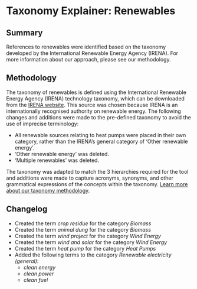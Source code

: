 # Taxonomy Explainer: Renewables

## Summary

References to renewables were identified based on the taxonomy developed by the International Renewable Energy Agency (IRENA). For more information about our approach, please see our methodology.

## Methodology

The taxonomy of renewables is defined using the International Renewable Energy Agency (IRENA) technology taxonomy, which can be downloaded from the [IRENA website](https://www.irena.org/Data/Downloads/Tools). This source was chosen because IRENA is an internationally recognised authority on renewable energy. The following changes and additions were made to the pre-defined taxonomy to avoid the use of imprecise terminology:

- All renewable sources relating to heat pumps were placed in their own category, rather than the IRENA’s general category of ‘Other renewable energy’.
- ‘Other renewable energy’ was deleted.
- ‘Multiple renewables’ was deleted.

The taxonomy was adapted to match the 3 hierarchies required for the tool and additions were made to capture acronyms, synonyms, and other grammatical expressions of the concepts within the taxonomy. [Learn more about our taxonomy methodology](../METHODOLOGY.md).

## Changelog

- Created the term *crop residue* for the category *Biomass*
- Created the term *animal dung* for the category *Biomass*
- Created the term *wind project* for the category *Wind Energy*
- Created the term *wind* *and solar* for the category *Wind Energy*
- Created the term *heat pump* for the category *Heat Pumps*
- Added the following terms to the category *Renewable electricity (general)*:
  - *clean energy*
  - *clean power*
  - *clean fuel*